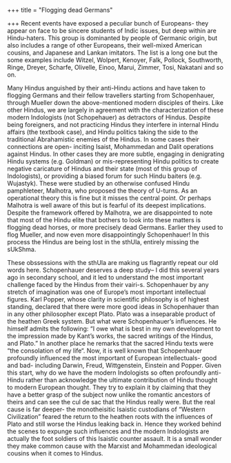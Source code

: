 +++
title = "Flogging dead Germans"

+++
Recent events have exposed a peculiar bunch of Europeans- they appear on
face to be sincere students of Indic issues, but deep within are
Hindu-haters. This group is dominanted by people of Germanic origin, but
also includes a range of other Europeans, their well-mixed American
cousins, and Japanese and Lankan imitators. The list is a long one but
the some examples include Witzel, Wolpert, Kenoyer, Falk, Pollock,
Southworth, Ringe, Dreyer, Scharfe, Olivelle, Einoo, Marui, Zimmer,
Tosi, Nakatani and so on.

Many Hindus anguished by their anti-Hindu actions and have taken to
flogging Germans and their fellow travellers starting from Schopenhauer,
through Mueller down the above-mentioned modern disciples of theirs.
Like other Hindus, we are largely in agreement with the characterization
of these modern Indologists (not Schopehauer) as detractors of Hindus.
Despite being foreigners, and not practicing Hindus they interfere in
internal Hindu affairs (the textbook case), and Hindu politics taking
the side to the traditional Abrahamistic enemies of the Hindus. In some
cases their connections are open- inciting Isaist, Mohammedan and Dalit
operations against Hindus. In other cases they are more subtle, engaging
in denigrating Hindu systems (e.g. Goldman) or mis-representing Hindu
politics to create negative caricature of Hindus and their state (most
of this group of Indologists), or providing a biased forum for such
Hindu baiters (e.g. Wujastyk). These were studied by an otherwise
confused Hindu pamphleteer, Malhotra, who proposed the theory of
U-turns. As an operational theory this is fine but it misses the central
point. Or perhaps Malhotra is well aware of this but is fearful of its
deepest implications. Despite the framework offered by Malhotra, we are
disappointed to note that most of the Hindu elite that bothers to look
into these matters is flogging dead horses, or more precisely dead
Germans. Earlier they used to flog Mueller, and now even more
disappointingly Schopenhauer\! In this process the Hindus are being lost
in the sthUla, entirely missing the sUkShma.

These obssessions with the sthUla are making us flagrantly repeat our
old words here. Schopenhauer deserves a deep study– I did this several
years ago in secondary school, and it led to understand the most
important challenge faced by the Hindus from their vairi-s. Schopenhauer
by any stretch of imagination was one of Europe’s most important
intellectual figures. Karl Popper, whose clarity in scientific
philosophy is of highest standing, declared that there were more good
ideas in Schopenhauer than in any other philosopher except Plato. Plato
was a inseparable product of the heathen Greek system. But what were
Schopenhauer’s influences. He himself admits the following: “I owe what
is best in my own development to the impression made by Kant’s works,
the sacred writings of the Hindus, and Plato.” In another place he
remarks that the sacred Hindu texts were “the consolation of my life“.
Now, it is well known that Schopenhauer profoundly influenced the most
important of European intellectuals- good and bad- including Darwin,
Freud, Wittgenstein, Einstein and Popper. Given this start, why do we
have the modern Indologists so often profoundly anti-Hindu rather than
acknowledge the ultimate contribution of Hindu thought to modern
European thought. They try to explain it by claiming that they have a
better grasp of the subject now unlike the romantic ancestors of theirs
and can see the cul de sac that the Hindus really were. But the real
cause is far deeper- the monotheisitic Isaistic custodians of “Western
Civilization” feared the return to the heathen roots with the influences
of Plato and still worse the Hindus leaking back in. Hence they worked
behind the scenes to expunge such influences and the modern Indologists
are actually the foot soldiers of this Isaistic counter assault. It is a
small wonder they make common cause with the Marxist and Mohammedan
ideological cousins when it comes to Hindus.
